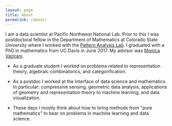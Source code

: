 ```yaml
---
layout: page
title: About
permalink: /about/
---
```


I am a data scientist at Pacific Northwest National Lab. Prior to this I was postdoctoral fellow in the Department of Mathematics at Colorado State University where I worked with the [Pattern Analysis Lab](https://sites.google.com/a/rams.colostate.edu/pattern-analysis-lab/). I graduated with a PhD in mathematics from UC Davis in June 2017. My advisor was [Monica Vazirani](https://www.math.ucdavis.edu/~vazirani/).

- As a graduate student I worked on problems related to representation theory, algebraic combinatorics, and categorification. 

- As a postdoc I worked at the interface of data science and mathematics. In particular: compressive sensing, geometric data analysis, applications of geometry and representation theory to machine learning, and data visualization.

- These days I mostly think about how to bring methods from "pure mathematics" to bear on problems in machine learning and data science.
 



